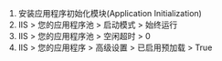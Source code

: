 1. 安装应用程序初始化模块(Application Initialization)
2. IIS > 您的应用程序池 > 启动模式 > 始终运行
3. IIS > 您的应用程序池 > 空闲超时 > 0
4. IIS > 您的应用程序 > 高级设置 > 已启用预加载 > True
